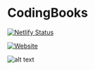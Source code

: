 # CodingBooks
<a href="https://codingbooks.netlify.app" rel="nofollow"><img src="https://camo.githubusercontent.com/b9a6bcf4965822760b6988f294ae08e70ebf0337/68747470733a2f2f6170692e6e65746c6966792e636f6d2f6170692f76312f6261646765732f31346431343633372d356638662d346432342d626638622d6632663235303639303161622f6465706c6f792d737461747573" alt="Netlify Status"  style="max-width:100%;"></a>


[![Website](https://img.shields.io/website?label=codingbooks.netlify.app&style=for-the-badge&url=https%3A%2F%2Fmohitjaisal.com)](https://codingbooks.netlify.app)




![alt text](https://github.com/mohitjaisal/GifStore/blob/master/codingbooksgif.gif)
